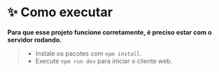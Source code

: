 # **✨ Como executar**

**Para que esse projeto funcione corretamente, é preciso estar com o servidor rodando.**

> - Instale os pacotes com `npm install`.
> - Execute `npm run dev` para iniciar o cliente web.
